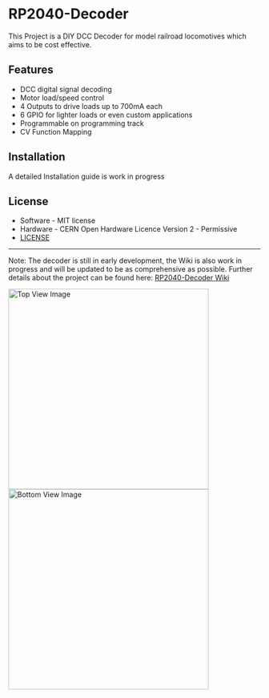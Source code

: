 RP2040-Decoder
===============

This Project is a DIY DCC Decoder for model railroad locomotives which aims to be cost effective.

Features
--------

- DCC digital signal decoding
- Motor load/speed control
- 4 Outputs to drive loads up to 700mA each
- 6 GPIO for lighter loads or even custom applications
- Programmable on programming track
- CV Function Mapping

Installation
------------

A detailed Installation guide is work in progress


License
-------
- Software - MIT license
- Hardware - CERN Open Hardware Licence Version 2 - Permissive
- [LICENSE](https://github.com/1nct/RP2040-Decoder/blob/main/LICENSE)

------------
Note: The decoder is still in early development, the Wiki is also work in progress and will be updated to be as comprehensive as possible.
Further details about the project can be found here:  [RP2040-Decoder Wiki](https://github.com/GabrielKoppenstein/pico-decoder/wiki)


<p float="left">
<img src="https://user-images.githubusercontent.com/82903393/141682454-37e5eb27-441a-4b72-bfd2-aa3c5bd911c7.png" alt="Top View Image" title="Top View Image" width="400"/>
<img src="https://user-images.githubusercontent.com/82903393/141682455-d829b00d-ffff-487e-a901-82d6fb121bdd.png" alt="Bottom View Image" title="Bottom View Image" width="400"/>
</p>

